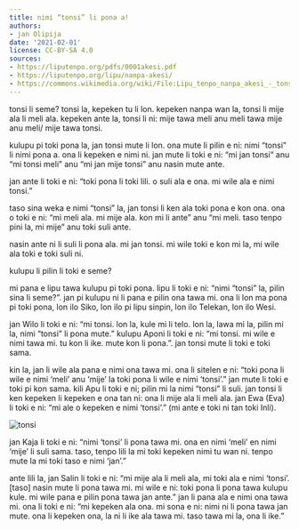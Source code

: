```yaml
---
title: nimi “tonsi” li pona a!
authors:
- jan Olipija
date: '2021-02-01'
license: CC-BY-SA 4.0
sources:
- https://liputenpo.org/pdfs/0001akesi.pdf
- https://liputenpo.org/lipu/nanpa-akesi/
- https://commons.wikimedia.org/wiki/File:Lipu_tenpo_nanpa_akesi_-_tonsi.png
---
```


tonsi li seme? tonsi la, kepeken tu li lon. kepeken nanpa wan la, tonsi li mije ala li meli ala. kepeken ante la, tonsi li ni: mije tawa meli anu meli tawa mije anu meli/ mije tawa tonsi.

kulupu pi toki pona la, jan tonsi mute li lon. ona mute li pilin e ni: nimi “tonsi” li nimi pona a. ona li kepeken e nimi ni. jan mute li toki e ni: “mi jan tonsi” anu “mi tonsi meli” anu “mi jan mije tonsi” anu nasin mute ante.

jan ante li toki e ni: “toki pona li toki lili. o suli ala e ona. mi wile ala e nimi tonsi.”

taso sina weka e nimi “tonsi” la, jan tonsi li ken ala toki pona e kon ona. ona o toki e ni: “mi meli ala. mi mije ala. kon mi li ante” anu “mi meli. taso tenpo pini la, mi mije” anu toki suli ante.

nasin ante ni li suli li pona ala. mi jan tonsi. mi wile toki e kon mi la, mi wile ala toki e toki suli ni.

kulupu li pilin li toki e seme?

mi pana e lipu tawa kulupu pi toki pona. lipu li toki e ni: “nimi “tonsi” la, pilin sina li seme?”. jan pi kulupu ni li pana e pilin ona tawa mi. ona li lon ma pona pi toki pona, lon ilo Siko, lon ilo pi lipu sinpin, lon ilo Telekan, lon ilo Wesi.

jan Wilo li toki e ni: “mi tonsi. lon la, kule mi li telo. lon la, lawa mi la, pilin mi la, nimi “tonsi” li pona mute.” kulupu Aponi li toki e ni: “mi tonsi. mi wile e nimi tawa mi. tu kon li ike. mute kon li pona.”. jan tonsi mute li toki e toki sama.

kin la, jan li wile ala pana e nimi ona tawa mi. ona li sitelen e ni: “toki pona li wile e nimi ‘meli’ anu ‘mije’ la toki pona li wile e nimi ‘tonsi’.” jan mute li toki e toki pi kon sama. kili Apu li toki e ni; pilin mi la nimi “tonsi” li suli. jan tonsi li ken kepeken li kepeken e ona tan ni: ona li mije ala li meli ala. jan Ewa (Eva) li toki e ni: “mi ale o kepeken e nimi ‘tonsi’.” (mi ante e toki ni tan toki Inli).

![tonsi](https://upload.wikimedia.org/wikipedia/commons/b/b6/Lipu_tenpo_nanpa_akesi_-_tonsi.png)

jan Kaja li toki e ni: “nimi ‘tonsi’ li pona tawa mi. ona en nimi ‘meli’ en nimi ‘mije’ li suli sama. taso, tenpo lili la mi toki kepeken nimi tu wan ni. tenpo mute la mi toki taso e nimi ‘jan’.”

ante lili la, jan Salin li toki e ni: “mi mije ala li meli ala, mi toki ala e nimi ‘tonsi’. [taso] nasin mute li pona tawa mi. mi wile e ni: toki pona li pona tawa kulupu kule. mi wile pana e pilin pona tawa jan ante.” jan li pana ala e nimi ona tawa mi. ona li toki e ni: “mi kepeken ala ona. mi sona e ni: nimi ni li pona tawa jan mute. ona li kepeken ona, la ni li ike ala tawa mi. taso tawa mi la, ona li ike.”